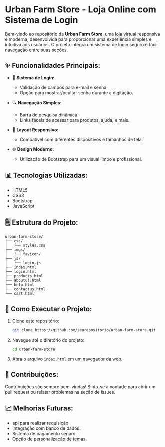 # Urban Farm Store - Loja Online com Sistema de Login

Bem-vindo ao repositório da **Urban Farm Store**, uma loja virtual responsiva e moderna, desenvolvida para proporcionar uma experiência simples e intuitiva aos usuários. O projeto integra um sistema de login seguro e fácil navegação entre suas seções.

## ✨ **Funcionalidades Principais:**

- 🔑 **Sistema de Login:**
  - Validação de campos para e-mail e senha.
  - Opção para mostrar/ocultar senha durante a digitação.
  
- 🔍 **Navegação Simples:**
  - Barra de pesquisa dinâmica.
  - Links fáceis de acessar para produtos, ajuda, e mais.

- 🔧 **Layout Responsivo:**
  - Compatível com diferentes dispositivos e tamanhos de tela.

- 🌐 **Design Moderno:**
  - Utilização de Bootstrap para um visual limpo e profissional.

## 📊 **Tecnologias Utilizadas:**

- HTML5
- CSS3
- Bootstrap
- JavaScript

## 🗒 **Estrutura do Projeto:**

```plaintext
urban-farm-store/
├── css/
│   └── styles.css
├── imgs/
│   └── favicon/
├── js/
│   └── login.js
├── index.html
├── login.html
├── products.html
├── aboutus.html
├── help.html
├── contactus.html
└── cart.html
```

## 🔧 **Como Executar o Projeto:**

1. Clone este repositório:
   ```bash
   git clone https://github.com/seurepositorio/urban-farm-store.git
   ```

2. Navegue até o diretório do projeto:
   ```bash
   cd urban-farm-store
   ```

3. Abra o arquivo `index.html` em um navegador da web.

## 🔬 **Contribuições:**

Contribuições são sempre bem-vindas! Sinta-se à vontade para abrir um pull request ou relatar problemas na seção de issues.

## 📈 **Melhorias Futuras:**

- api para realizar requisição 
- Integração com banco de dados.
- Sistema de pagamento seguro.
- Opção de personalização de temas.


